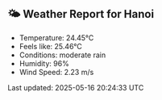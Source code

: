 <!-- WEATHER-START -->
## 🌤 Weather Report for Hanoi

- Temperature: 24.45°C
- Feels like: 25.46°C
- Conditions: moderate rain
- Humidity: 96%
- Wind Speed: 2.23 m/s

Last updated: 2025-05-16 20:24:33 UTC
<!-- WEATHER-END -->
